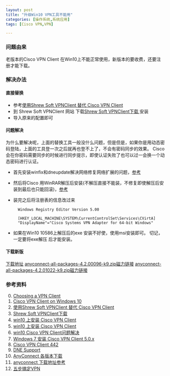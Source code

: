```yaml
---
layout: post
title: "升级Win10 VPN工具不能用"
categories: [操作系统,系统应用]
tags: [Cisco VPN,VPN]

---
```


### 问题由来

老版本的Cisco VPN Client 在Win10上不能正常使用，新版本的要收费，还要注册才能下载。

### 解决办法

#### 直接替换
+ 参考[使用Shrew Soft VPNClient 替代 Cisco VPN Client](http://blog.csdn.net/ghsau/article/details/47682787)
+ 到 Shrew Soft VPNClient 网站 下载[Shrew Soft VPNClient下载](https://www.shrew.net/download/vpn),安装
+ 导入原来的配置即可

#### 问题解决

为什么要解决呢，上面的替换工具一般没什么问题，但是但是，如果你是用动态密码登陆，上面的工具登一次之后就再也登不上了，不会有密码同步的效果。
Cisco 会在你密码需要同步的时候进行同步提示，即使认证失败了也可以过一会换一个动态密码进行认证。

+ 首先安装winfix和dneupdate解决网络修复网络扩展的问题，[参考](http://www.cnblogs.com/gnielee/archive/2009/10/31/1593454.html)
+ 然后将Cisco 用WinRAR解压后安装(不解压直接不能装，不修复即使解压后安装到最后也只能回滚)，[参考](http://hellocran.com/?p=95)
+ 装完之后将注册表的信息改过来

		Windows Registry Editor Version 5.00
	
		[HKEY_LOCAL_MACHINE\SYSTEM\CurrentControlSet\Services\CVirtA]
		"DisplayName"="Cisco Systems VPN Adapter for 64-bit Windows"
        
+ 如果在Win10 10586上解压后的exe 安装不好使，使用msi安装即可。 切记，一定要将exe解压 后才能安装。

#### 下载新版

[下载地址](http://dl.xxshe.com/cisco_anyconnect/)
[anyconnect-all-packages-4.2.00096-k9.zip磁力链接](magnet:?xt=urn:btih:615659d399c57b2446c276b15e90bfd1ec6bfbb3&dn=anyconnect-all-packages-4.2.00096-k9.zip)
[anyconnect-all-packages-4.2.01022-k9.zip磁力链接](magnet:?xt=urn:btih:24e7ff00ec9515e42e0a2174093c1f93b073372e&dn=anyconnect-all-packages-4.2.01022-k9.zip)

### 参考资料
0. [Choosing a VPN Client](http://www.vpnclient.me/)
0. [Cisco VPN Client on Windows 10](http://itthatshouldjustwork.blogspot.jp/2015/07/cisco-64-bit-vpn-client-on-windows-10.html?m=1)
0. [使用Shrew Soft VPNClient 替代 Cisco VPN Client](http://blog.csdn.net/ghsau/article/details/47682787)
0. [Shrew Soft VPNClient下载](https://www.shrew.net/download/vpn)
0. [win10 上安装 Cisco VPN Client](http://www.puryear-it.com/blog/2015/08/18/install-cisco-vpn-client-windows-10/)
0. [win10 上安装 Cisco VPN Client](http://blog.163.com/whhlcj@126/blog/static/38702877201241510624606/)
0. [win10 Cisco VPN Client问题解决](http://hellocran.com/?p=95)
0. [Windows 7 安装 Cisco VPN Client 5.0.x](http://www.cnblogs.com/gnielee/archive/2009/10/31/1593454.html)
0. [Cisco VPN Client 442](http://kong62.blog.163.com/blog/static/1760923052012111810836600/)
0. [DNE Support](http://www.citrix.com/go/lp/dne.html)
0. [AnyConnect 各版本下载](http://dl.xxshe.com/cisco_anyconnect/)
0. [anyconnect 下载地址参考](http://cn.v2ex.com/t/228757)
0. [五步搞定VPN](http://www.gleescape.com/posts/2917)